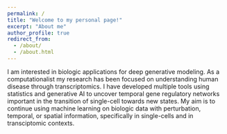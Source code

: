 ```yaml
---
permalink: /
title: "Welcome to my personal page!"
excerpt: "About me"
author_profile: true
redirect_from: 
  - /about/
  - /about.html
---
```


I am interested in biologic applications for deep generative modeling. As a computationalist my research has
been focused on understanding human disease through transcriptomics. I have developed multiple tools
using statistics and generative AI to uncover temporal gene regulatory networks important in the transition
of single-cell towards new states. My aim is to continue using machine learning on biologic data with
perturbation, temporal, or spatial information, specifically in single-cells and in transciptomic contexts.
